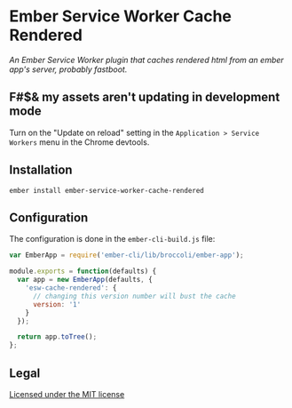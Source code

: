 # Ember Service Worker Cache Rendered
_An Ember Service Worker plugin that caches rendered html from an ember app's server, probably fastboot._

## F#$& my assets aren't updating in development mode

Turn on the "Update on reload" setting in the `Application > Service Workers`
menu in the Chrome devtools.

## Installation

```
ember install ember-service-worker-cache-rendered
```

## Configuration

The configuration is done in the `ember-cli-build.js` file:

```js
var EmberApp = require('ember-cli/lib/broccoli/ember-app');

module.exports = function(defaults) {
  var app = new EmberApp(defaults, {
    'esw-cache-rendered': {
      // changing this version number will bust the cache
      version: '1'
    }
  });

  return app.toTree();
};
```


## Legal

[Licensed under the MIT license](http://www.opensource.org/licenses/mit-license.php)
